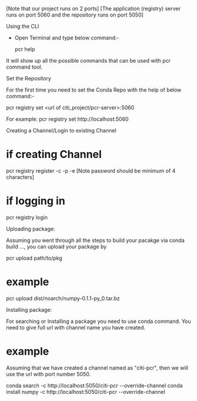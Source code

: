 [Note that our project runs on 2 ports]
[The application (registry) server runs on port 5060 and the repository runs on port 5050]

Using the CLI

- Open Terminal and type below command:-
  
  pcr help

It will show up all the possible commands that can be used with pcr command tool.

Set the Repository

For the first time you need to set the Conda Repo with the help of below command:-

pcr registry set <url of citi_project/pcr-server>:5060

For example: pcr registry set http://localhost:5060

Creating a Channel/Login to existing Channel

# if creating Channel
pcr registry register -c <Channel Name> -p <password> -e <email>  [Note password should be minimum of 4 characters]

# if logging in
pcr registry login 

Uploading package:

Assuming you went through all the steps to build your pacakge via conda build ..., you can upload your package by

pcr upload path/to/pkg

# example
pcr upload dist/noarch/numpy-0.1.1-py_0.tar.bz


Installing package:

For searching or Installing a package you need to use conda command. You need to give full url with channel name you have created.

# example

Assuming that we have created a channel named as "citi-pcr", then we will use the url with port number 5050.

conda search -c http://localhost:5050/citi-pcr  --override-channel
conda install numpy -c http://localhost:5050/citi-pcr  --override-channel


